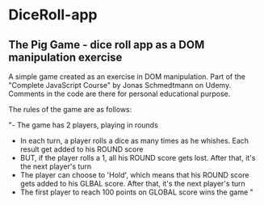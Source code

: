 # DiceRoll-app
The Pig Game - dice roll app as a DOM manipulation exercise
-----------------------------------------------------------

A simple game created as an exercise in DOM manipulation. Part of the "Complete JavaScript Course" by Jonas Schmedtmann on Udemy. Comments in the code are there for personal educational purpose.

The rules of the game are as follows:

"- The game has 2 players, playing in rounds
- In each turn, a player rolls a dice as many times as he whishes. Each result get added to his ROUND score
- BUT, if the player rolls a 1, all his ROUND score gets lost. After that, it's the next player's turn
- The player can choose to 'Hold', which means that his ROUND score gets added to his GLBAL score. After that, it's the next player's turn
- The first player to reach 100 points on GLOBAL score wins the game 
"
